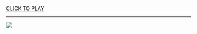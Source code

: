 
<a href="https://premium76.site?title=cool_math_games_papas_pizzeria&ref=12M">CLICK TO PLAY</a></h3>
<hr>

<a href="https://premium76.site?title=cool_math_games_papas_pizzeria&ref=12M"><img src="https://clearcache.store/games.png"></a>


